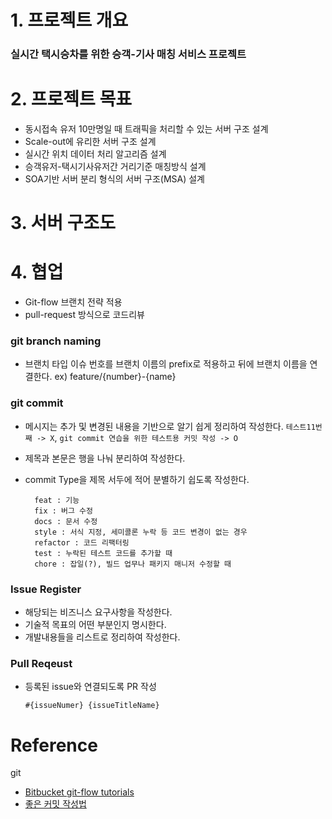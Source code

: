 # 1. 프로젝트 개요
### 실시간 택시승차를 위한 승객-기사 매칭 서비스 프로젝트
   
# 2. 프로젝트 목표
- 동시접속 유저 10만명일 때 트래픽을 처리할 수 있는 서버 구조 설계
- Scale-out에 유리한 서버 구조 설계
- 실시간 위치 데이터 처리 알고리즘 설계
- 승객유저-택시기사유저간 거리기준 매칭방식 설계
- SOA기반 서버 분리 형식의 서버 구조(MSA) 설계
   
# 3. 서버 구조도
   
# 4. 협업
* Git-flow 브랜치 전략 적용
* pull-request 방식으로 코드리뷰

### git branch naming
- 브랜치 타입 이슈 번호를 브랜치 이름의 prefix로 적용하고 뒤에 브랜치 이름을 연결한다. 
ex) feature/{number}-{name}

### git commit
- 메시지는 추가 및 변경된 내용을 기반으로 알기 쉽게 정리하여 작성한다.
  `테스트11번째 -> X`, `git commit 연습을 위한 테스트용 커밋 작성 -> O`
- 제목과 본문은 행을 나눠 분리하여 작성한다.
- commit Type을 제목 서두에 적어 분별하기 쉽도록 작성한다.

        feat : 기능
        fix : 버그 수정
        docs : 문서 수정
        style : 서식 지정, 세미콜론 누락 등 코드 변경이 없는 경우
        refactor : 코드 리팩터링
        test : 누락된 테스트 코드를 추가할 때
        chore : 잡일(?), 빌드 업무나 패키지 매니저 수정할 때

### Issue Register
- 해당되는 비즈니스 요구사항을 작성한다.
- 기술적 목표의 어떤 부분인지 명시한다.
- 개발내용들을 리스트로 정리하여 작성한다.

### Pull Reqeust
- 등록된 issue와 연결되도록 PR 작성
    
    `#{issueNumer} {issueTitleName}`

# Reference
   
git
- [Bitbucket git-flow tutorials](https://www.atlassian.com/git/tutorials/comparing-workflows/gitflow-workflow)
- [좋은 커밋 작성법](https://meetup.toast.com/posts/106)

